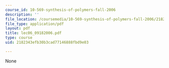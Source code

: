 ```yaml
---
course_id: 10-569-synthesis-of-polymers-fall-2006
description: ''
file_location: /coursemedia/10-569-synthesis-of-polymers-fall-2006/2182343efb30b3cad77146888fbd9e03_lec06_09182006.pdf
file_type: application/pdf
layout: pdf
title: lec06_09182006.pdf
type: course
uid: 2182343efb30b3cad77146888fbd9e03

---
```

None